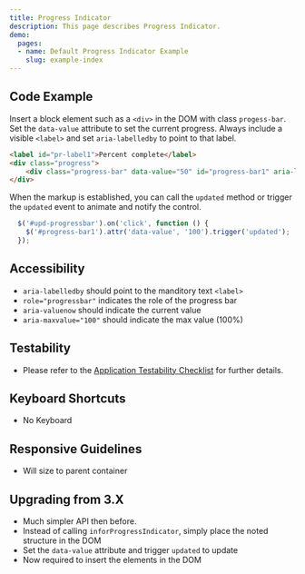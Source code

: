 ```yaml
---
title: Progress Indicator
description: This page describes Progress Indicator.
demo:
  pages:
  - name: Default Progress Indicator Example
    slug: example-index
---
```


## Code Example

Insert a block element such as a `<div>` in the DOM with class `progess-bar`. Set the `data-value` attribute to set the current progress. Always include a visible `<label>` and set `aria-labelledby` to point to that label.

```html
<label id="pr-label1">Percent complete</label>
<div class="progress">
    <div class="progress-bar" data-value="50" id="progress-bar1" aria-labelledby="pr-label1"></div>
</div>
```

When the markup is established, you can call the `updated` method or trigger the `updated` event to animate and notify the control.

```javascript
  $('#upd-progressbar').on('click', function () {
    $('#progress-bar1').attr('data-value', '100').trigger('updated');
  });
```

## Accessibility

- `aria-labelledby` should point to the manditory text `<label>`
- `role="progressbar"` indicates the role of the progress bar
- `aria-valuenow` should indicate the current value
- `aria-maxvalue="100"` should indicate the max value (100%)

## Testability

- Please refer to the [Application Testability Checklist](https://design.infor.com/resources/application-testability-checklist) for further details.

## Keyboard Shortcuts

- No Keyboard

## Responsive Guidelines

- Will size to parent container

## Upgrading from 3.X

- Much simpler API then before.
- Instead of calling `inforProgressIndicator`, simply place the noted structure in the DOM
- Set the `data-value` attribute and trigger `updated` to update
- Now required to insert the elements in the DOM
